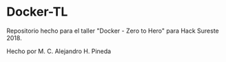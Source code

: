 # Docker-TL

Repositorio hecho para el taller "Docker - Zero to Hero" para Hack Sureste 2018.

Hecho por M. C. Alejandro H. Pineda